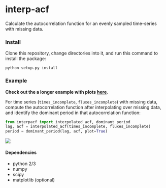 # interp-acf
Calculate the autocorrelation function for an evenly sampled time-series with 
missing data.

### Install
Clone this repository, change directories into it, and run this command to 
install the package: 
```
python setup.py install
```

### Example
**Check out the a longer example with plots 
[here](https://github.com/bmorris3/interp-acf/blob/master/example.ipynb)**. 

For time series (`times_incomplete`, `fluxes_incomplete`) with missing data, 
compute the autocorrelation function after interpolating over missing data, and
identify the dominant period in that autocorrelation function: 
```python
from interpacf import interpolated_acf, dominant_period
lag, acf = interpolated_acf(times_incomplete, fluxes_incomplete)
period = dominant_period(lag, acf, plot=True)
```
![](http://staff.washington.edu/bmmorris/images/acf.png)

#### Dependencies
* python 2/3
* numpy
* scipy
* matplotlib (optional)
